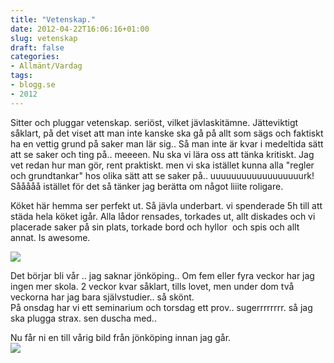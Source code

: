 ```yaml
---
title: "Vetenskap."
date: 2012-04-22T16:06:16+01:00
slug: vetenskap
draft: false
categories:
- Allmänt/Vardag
tags:
- blogg.se
- 2012
---
```

Sitter och pluggar vetenskap. seriöst, vilket jävlaskitämne. Jätteviktigt såklart, på det viset att man inte kanske ska gå på allt som sägs och faktiskt ha en vettig grund på saker man lär sig.. Så man inte är kvar i medeltida sätt att se saker och ting på.. meeeen. Nu ska vi lära oss att tänka kritiskt. Jag vet redan hur man gör, rent praktiskt. men vi ska istället kunna alla "regler och grundtankar" hos olika sätt att se saker på.. uuuuuuuuuuuuuuuuuurk! Sååååå istället för det så tänker jag berätta om något liiite roligare.  
  
Köket här hemma ser perfekt ut. Så jävla underbart. vi spenderade 5h till att städa hela köket igår. Alla lådor rensades, torkades ut, allt diskades och vi placerade saker på sin plats, torkade bord och hyllor  och spis och allt annat. Is awesome.  
  
![](/assets/images/blogg.se/dsc03683_199500727.jpg)  
  
Det börjar bli vår .. jag saknar jönköping.. Om fem eller fyra veckor har jag ingen mer skola. 2 veckor kvar såklart, tills lovet, men under dom två veckorna har jag bara självstudier.. så skönt.  
På onsdag har vi ett seminarium och torsdag ett prov.. sugerrrrrrrr. så jag ska plugga strax. sen duscha med..  
  
Nu får ni en till vårig bild från jönköping innan jag går.  
![](/assets/images/blogg.se/pict0117_199501100.jpg)